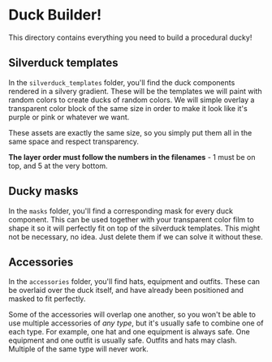 # Duck Builder!
This directory contains everything you need to build a procedural ducky!

## Silverduck templates
In the `silverduck_templates` folder, you'll find the duck components rendered in a silvery gradient. These will be the templates we will paint with random colors to create ducks of random colors. We will simple overlay a transparent color block of the same size in order to make it look like it's purple or pink or whatever we want.

These assets are exactly the same size, so you simply put them all in the same space and respect transparency. 

**The layer order must follow the numbers in the filenames** - 1 must be on top, and 5 at the very bottom.

## Ducky masks
In the `masks` folder, you'll find a corresponding mask for every duck component. This can be used together with your transparent color film to shape it so it will perfectly fit on top of the silverduck templates. This might not be necessary, no idea. Just delete them if we can solve it without these.

## Accessories
In the `accessories` folder, you'll find hats, equipment and outfits. These can be overlaid over the duck itself, and have already been positioned and masked to fit perfectly.

Some of the accessories will overlap one another, so you won't be able to use multiple accessories of _any type_, but it's usually safe to combine one of each type. For example, one hat and one equipment is always safe. One equipment and one outfit is usually safe. Outfits and hats may clash. Multiple of the same type will never work.